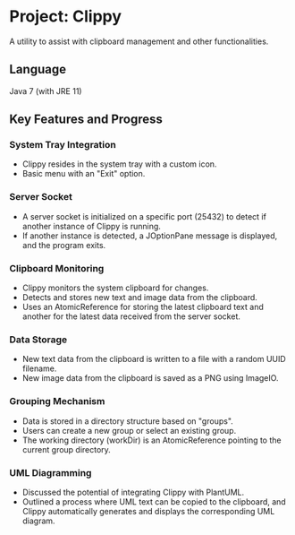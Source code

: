 # Project: Clippy
A utility to assist with clipboard management and other functionalities.

## Language
Java 7 (with JRE 11)

## Key Features and Progress

### System Tray Integration
- Clippy resides in the system tray with a custom icon.
- Basic menu with an "Exit" option.

### Server Socket
- A server socket is initialized on a specific port (25432) to detect if another instance of Clippy is running.
- If another instance is detected, a JOptionPane message is displayed, and the program exits.

### Clipboard Monitoring
- Clippy monitors the system clipboard for changes.
- Detects and stores new text and image data from the clipboard.
- Uses an AtomicReference for storing the latest clipboard text and another for the latest data received from the server socket.

### Data Storage
- New text data from the clipboard is written to a file with a random UUID filename.
- New image data from the clipboard is saved as a PNG using ImageIO.

### Grouping Mechanism
- Data is stored in a directory structure based on "groups".
- Users can create a new group or select an existing group.
- The working directory (workDir) is an AtomicReference pointing to the current group directory.

### UML Diagramming
- Discussed the potential of integrating Clippy with PlantUML.
- Outlined a process where UML text can be copied to the clipboard, and Clippy automatically generates and displays the corresponding UML diagram.

